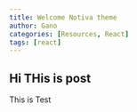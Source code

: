 ```yaml
---
title: Welcome Notiva theme
author: Gano
categories: [Resources, React]
tags: [react]
---
```


## Hi THis is post

This is Test
